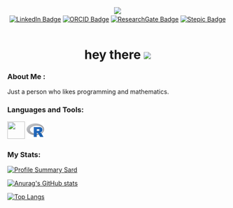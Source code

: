 <div id="header" align="center">
  <img src="https://media2.giphy.com/media/v1.Y2lkPTc5MGI3NjExdXB6dDMzZjJuMWYxb2xndDB0azJtdng0YzVnaTFmMjkwcmI4M211eCZlcD12MV9pbnRlcm5hbF9naWZfYnlfaWQmY3Q9cw/Zcc3ZeeZ5ztdw1oNSB/giphy.gif" width="100"/>
</div>

<div id="badges" align="center">
  <a href="https://www.linkedin.com/in/alexandr-gandlin-43467727a/">
    <img src="https://img.shields.io/badge/LinkedIn-blue?style=for-the-badge&logo=LinkedIn" alt="LinkedIn Badge"/></a>
  <a href="https://www.webofscience.com/wos/author/record/B-7535-2018">
    <img src="https://img.shields.io/badge/ORCID-5d33bf?style=for-the-badge&logo=ORCID" alt="ORCID Badge"/></a>
  <a href="https://www.researchgate.net/profile/Alexandr-Gandlin">
    <img src="https://img.shields.io/badge/ResearchGate-08bfbc?style=for-the-badge&logo=ResearchGate&logoColor=white" alt="ResearchGate Badge"/></a>
  <a href="https://stepik.org/users/79694206/profile">
    <img src="https://img.shields.io/badge/Stepik-67cc66?style=for-the-badge" alt="Stepic Badge"/></a>
</div>

<div id="count" align="center">
  <img src="https://komarev.com/ghpvc/?username=GandlinAlexandr&style=flat-square&color=blue" alt=""/>
</div>

<h1 align="center">
  hey there <img src="https://i.giphy.com/media/hvRJCLFzcasrR4ia7z/giphy.webp" width="30px"/>
</h1>

### About Me :
Just a person who likes programming and mathematics.

### Languages and Tools:
[<img src="https://cdn.jsdelivr.net/gh/devicons/devicon/icons/python/python-original.svg" width="40" height="40"/>](https://www.python.org/)
[<img src="https://github.com/devicons/devicon/blob/master/icons/r/r-original.svg" title="Spring" alt="Spring" width="40" height="40"/>](https://www.r-project.org/)

### My Stats:
<!--
Themes
nord_dark  codeSTACKr
nord  codeSTACKr
-->
[![Profile Summary Sard](http://github-profile-summary-cards.vercel.app/api/cards/profile-details?username=GandlinAlexandr&theme=nord_dark)](https://github.com/vn7n24fzkq/github-profile-summary-cards)

[![Anurag's GitHub stats](https://github-readme-stats.vercel.app/api?username=GandlinAlexandr&show_icons=true&theme=nord&locale=en&card_width=700px (approx.))](https://github.com/anuraghazra/github-readme-stats)
  
[![Top Langs](https://github-readme-stats.vercel.app/api/top-langs/?username=GandlinAlexandr&layout=compact&theme=nord&locale=en&card_width=700px (approx.))](https://github.com/anuraghazra/github-readme-stats)

<!--
**GandlinAlexandr/GandlinAlexandr** is a ✨ _special_ ✨ repository because its `README.md` (this file) appears on your GitHub profile.

Here are some ideas to get you started:

- 🔭 I’m currently working on ...
- 🌱 I’m currently learning ...
- 👯 I’m looking to collaborate on ...
- 🤔 I’m looking for help with ...
- 💬 Ask me about ...
- 📫 How to reach me: ...
- 😄 Pronouns: ...
- ⚡ Fun fact: ...
-->
